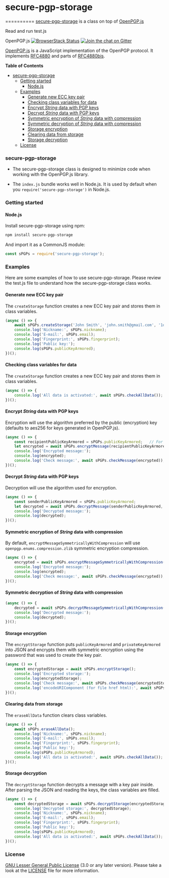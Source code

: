 # secure-pgp-storage
==========
[secure-pgp-storage](https://jebance.github.io/secure-pgp-storage/) is a class on top of [OpenPGP.js](https://openpgpjs.org/)

Read and run test.js

OpenPGP.js [![BrowserStack Status](https://automate.browserstack.com/badge.svg?badge_key=N1l2eHFOanVBMU9wYWxJM3ZnWERnc1lidkt5UkRqa3BralV3SWVhOGpGTT0tLVljSjE4Z3dzVmdiQjl6RWgxb2c3T2c9PQ==--5864052cd523f751b6b907d547ac9c4c5f88c8a3)](https://automate.browserstack.com/public-build/N1l2eHFOanVBMU9wYWxJM3ZnWERnc1lidkt5UkRqa3BralV3SWVhOGpGTT0tLVljSjE4Z3dzVmdiQjl6RWgxb2c3T2c9PQ==--5864052cd523f751b6b907d547ac9c4c5f88c8a3) [![Join the chat on Gitter](https://badges.gitter.im/Join%20Chat.svg)](https://gitter.im/openpgpjs/openpgpjs?utm_source=badge&utm_medium=badge&utm_campaign=pr-badge&utm_content=badge)

[OpenPGP.js](https://openpgpjs.org/) is a JavaScript implementation of the OpenPGP protocol. It implements [RFC4880](https://tools.ietf.org/html/rfc4880) and parts of [RFC4880bis](https://tools.ietf.org/html/draft-ietf-openpgp-rfc4880bis-10).

**Table of Contents**

- [secure-pgp-storage](#secure-pgp-storage)
    - [Getting started](#getting-started)
        - [Node.js](#nodejs)
    - [Examples](#examples)
        - [Generate new ECC key pair](#generate-new-ecc-key-pair)
        - [Checking class variables for data](#checking-class-variables-for-data)
        - [Encrypt *String* data with PGP keys](#encrypt-string-data-with-pgp-keys)
        - [Decrypt *String* data with PGP keys](#decrypt-string-data-with-pgp-keys)
        - [Symmetric encryption of *String* data with compression](#symmetric-encryption-of-string-data-with-compression)
        - [Symmetric decryption of *String* data with compression](#symmetric-decryption-of-string-data-with-compression)
        - [Storage encryption](#storage-encryption)
        - [Clearing data from storage](#clearing-data-from-storage)
        - [Storage decryption](#storage-decryption)
    - [License](#license)

### secure-pgp-storage

* The secure-pgp-storage class is designed to minimize code when working with the OpenPGP.js library.

* The `index.js` bundle works well in Node.js. It is used by default when you `require('secure-pgp-storage')` in Node.js.


### Getting started

#### Node.js

Install secure-pgp-storage using npm:

```sh
npm install secure-pgp-storage
```

And import it as a CommonJS module:

```js
const sPGPs = require('secure-pgp-storage');
```


### Examples

Here are some examples of how to use secure-pgp-storage. Please review the test.js file to understand how the secure-pgp-storage class works.

#### Generate new ECC key pair

The `createStorage` function creates a new ECC key pair and stores them in class variables.

```js
(async () => {
	await sPGPs.createStorage('John Smith', 'john.smith@gmail.com', '1q2w3e4r5t6y7u8i9o0p');
	console.log('Nickname:', sPGPs.nickname);
	console.log('E-mail:', sPGPs.email);
	console.log('Fingerprint:', sPGPs.fingerprint);
	console.log('Public key:');
	console.log(sPGPs.publicKeyArmored);
})();
```

#### Checking class variables for data

The `createStorage` function creates a new ECC key pair and stores them in class variables.

```js
(async () => {
	console.log('All data is activated:', await sPGPs.checkAllData());
})();
```

#### Encrypt *String* data with PGP keys

Encryption will use the algorithm preferred by the public (encryption) key (defaults to aes256 for keys generated in OpenPGP.js).

```js
(async () => {
	const recipientPublicKeyArmored = sPGPs.publicKeyArmored;	// For example, we will use our public key.
	let encrypted = await sPGPs.encryptMessage(recipientPublicKeyArmored, 'Hello world!');
	console.log('Encrypted message:');
	console.log(encrypted);
	console.log('Check message:', await sPGPs.checkMessage(encrypted));
})();
```

#### Decrypt *String* data with PGP keys

Decryption will use the algorithm used for encryption.

```js
(async () => {
	const senderPublicKeyArmored = sPGPs.publicKeyArmored;
	let decrypted = await sPGPs.decryptMessage(senderPublicKeyArmored, encrypted);
	console.log('Decrypted message:');
	console.log(decrypted);
})();
```

#### Symmetric encryption of *String* data with compression

By default, `encryptMessageSymmetricallyWithCompression` will use `openpgp.enums.compression.zlib` symmetric encryption compression.

```js
(async () => {
	encrypted = await sPGPs.encryptMessageSymmetricallyWithCompression('Hello again!', '1234567890');
	console.log('Encrypted message:');
	console.log(encrypted);
	console.log('Check message:', await sPGPs.checkMessage(encrypted));
})();
```

#### Symmetric decryption of *String* data with compression

```js
(async () => {
	decrypted = await sPGPs.decryptMessageSymmetricallyWithCompression(encrypted, '1234567890');
	console.log('Decrypted message:');
	console.log(decrypted);
})();
```

#### Storage encryption

The `encryptStorage` function puts `publicKeyArmored` and `privateKeyArmored` into JSON and encrypts them with symmetric encryption using the password that was used to create the key pair.

```js
(async () => {
	const encryptedStorage = await sPGPs.encryptStorage();
	console.log('Encrypted storage:');
	console.log(encryptedStorage);
	console.log('Check message:', await sPGPs.checkMessage(encryptedStorage));
	console.log('encodeURIComponent (for file href html):', await sPGPs.generateSecureFile());	
})();
```

#### Clearing data from storage

The `eraseAllData` function clears class variables.

```js
(async () => {
	await sPGPs.eraseAllData();
	console.log('Nickname:', sPGPs.nickname);
	console.log('E-mail:', sPGPs.email);
	console.log('Fingerprint:', sPGPs.fingerprint);
	console.log('Public key:');
	console.log(sPGPs.publicKeyArmored);
	console.log('All data is activated:', await sPGPs.checkAllData());
})();
```

#### Storage decryption

The `decryptStorage` function decrypts a message with a key pair inside. After parsing the JSON and reading the keys, the class variables are filled.

```js
(async () => {
	const decryptedStorage = await sPGPs.decryptStorage(encryptedStorage, '1q2w3e4r5t6y7u8i9o0p');
	console.log('Decrypted storage:', decryptedStorage);
	console.log('Nickname:', sPGPs.nickname);
	console.log('E-mail:', sPGPs.email);
	console.log('Fingerprint:', sPGPs.fingerprint);
	console.log('Public key:');
	console.log(sPGPs.publicKeyArmored);
	console.log('All data is activated:', await sPGPs.checkAllData());
})();
```

### License

[GNU Lesser General Public License](https://www.gnu.org/licenses/lgpl-3.0.en.html) (3.0 or any later version). Please take a look at the [LICENSE](LICENSE) file for more information.
